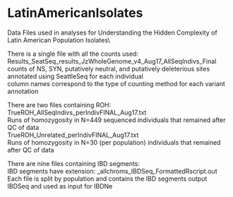 # LatinAmericanIsolates
Data Files used in analyses for Understanding the Hidden Complexity of Latin American Population Isolates\

There is a single file with all the counts used:\
  Results_SeatSeq_results_JzWholeGenome_v4_Aug17_AllSeqIndivs_Final\
    counts of NS, SYN, putatively neutral, and putatively deleterious sites annotated using SeattleSeq for each individual\
    column names correspond to the type of counting method for each variant annotation


There are two files containing ROH:\
  TrueROH_AllSeqIndivs_perIndivFINAL_Aug17.txt\
        Runs of homozygosity in N=449 sequenced individuals that remained after QC of data\
  TrueROH_Unrelated_perIndivFINAL_Aug17.txt\
        Runs of homozygosity in N=30 (per population) individuals that remained after QC of data

There are nine files containing IBD segments:\
  IBD segments have extension: _allchroms_IBDSeq_FormattedRscript.out\
    Each file is split by population and contains the IBD segments output IBDSeq and used as input for IBDNe
  

  
